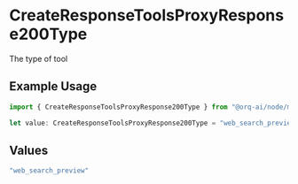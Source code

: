 # CreateResponseToolsProxyResponse200Type

The type of tool

## Example Usage

```typescript
import { CreateResponseToolsProxyResponse200Type } from "@orq-ai/node/models/operations";

let value: CreateResponseToolsProxyResponse200Type = "web_search_preview";
```

## Values

```typescript
"web_search_preview"
```